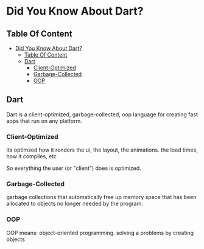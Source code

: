 # Did You Know About Dart?

## Table Of Content

- [Did You Know About Dart?](#did-you-know-about-dart)
  - [Table Of Content](#table-of-content)
  - [Dart](#dart)
    - [Client-Optimized](#client-optimized)
    - [Garbage-Collected](#garbage-collected)
    - [OOP](#oop)

## Dart

Dart is a client-optimized, garbage-collected, oop language for creating fast apps that run on any platform.

### Client-Optimized

Its optimzed how it renders the ui, the layout, the animations.  the load times, how it compiles, etc 

So everything the user (or "client") does is optimized.

### Garbage-Collected 

garbage collections that automatically free up memory space that has been allocated to objects no longer needed by the program.

### OOP

OOP means: object-oriented programming. solving a problems by creating objects